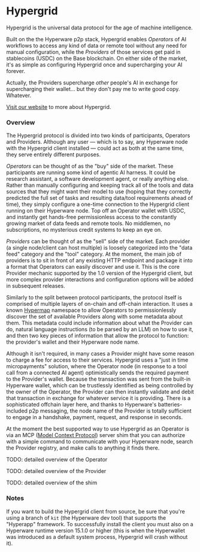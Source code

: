 # Hypergrid

Hypergrid is the universal data protocol for the age of machine intelligence.

Built on the the Hyperware p2p stack, Hypergrid enables _Operators_ of AI workflows to access any kind of data or remote tool without any need for manual configuration, while the _Providers_ of those services get paid in stablecoins (USDC) on the Base blockchain. On either side of the market, it's as simple as configuring Hypergrid once and supercharging your AI forever. 

Actually, the Providers supercharge _other_ people's AI in exchange for supercharging their wallet... but they don't pay me to write good copy. Whatever. 

[Visit our website](https://grid.hyperware.ai) to more about Hypergrid.

### Overview

The Hypergrid protocol is divided into two kinds of participants, Operators and Providers. Although any user — which is to say, any Hyperware node with the Hypergrid client installed — could act as both at the same time, they serve entirely different purposes.

_Operators_ can be thought of as the "buy" side of the market. These participants are running some kind of agentic AI harness. It could be research assistant, a software development agent, or really anything else. Rather than manually configuring and keeping track all of the tools and data sources that they might want their model to use (hoping that they correctly predicted the full set of tasks and resulting data/tool requirements ahead of time), they simply configure a one-time connection to the Hypergrid client running on their Hyperware node. Top off an Operator wallet with USDC, and instantly get hands-free permissionless access to the constantly growing market of data feeds and remote tools. No middlemen, no subscriptions, no mysterious credit systems to keep an eye on.

_Providers_ can be thought of as the "sell" side of the market. Each provider (a single node/client can host multiple) is loosely categorized into the "data feed" category and the "tool" category. At the moment, the main job of providers is to sit in front of any existing HTTP endpoint and package it into a format that Operators can easily discover and use it. This is the core Provider mechanic supported by the 1.0 version of the Hypergrid client, but more complex provider interactions and configuration options will be added in subsequent releases.

Similarly to the split between protocol participants, the protocol itself is comprised of multiple layers of on-chain and off-chain interaction. It uses a known [Hypermap](https://book.hyperware.ai/getting_started/hypermap.html) namespace to allow Operators to permissionlessly discover the set of available Providers along with some metadata about them. This metadata could include information about what the Provider can do, natural language instructions (to be parsed by an LLM) on how to use it, and then two key pieces of information that allow the protocol to function: the provider's wallet and their Hyperware node name.

Although it isn't required, in many cases a Provider might have some reason to charge a fee for access to their services. Hypergrid uses a "just in time micropayments" solution, where the Operator node (in response to a tool call from a connected AI agent) optimistically sends the required payment to the Provider's wallet. Because the transaction was sent from the built-in Hyperware wallet, which can be trustlessly identified as being controlled by the owner of the Operator, the Provider can then instantly validate and debit that transaction in exchange for whatever service it is providing. There is a sophisticated offchain layer here, and thanks to Hyperware's batteries-included p2p messaging, the node name of the Provider is totally sufficient to engage in a handshake, payment, request, and response in seconds.

At the moment the best supported way to use Hypergrid as an Operator is via an MCP ([Model Context Protocol](https://modelcontextprotocol.io)) server shim that you can authorize with a simple command to communicate with your Hyperware node, search the Provider registry, and make calls to anything it finds there.

TODO: detailed overview of the Operator

TODO: detailed overview of the Provider

TODO: detailed overview of the shim


### Notes

If you want to build the Hypergrid client from source, be sure that you're using a branch of `kit` (the Hyperware dev tool) that supports the "Hyperapp" framework. To successfully install the client you must also on a Hyperware runtime version 15.1.0 or higher (this is when the Hyperwallet was introduced as a default system process, Hypergrid will crash without it).

